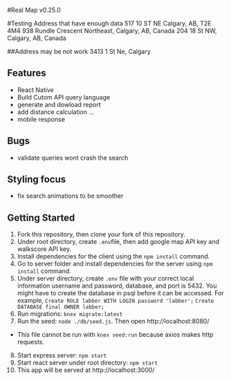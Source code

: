 #Real Map v0.25.0

#Testing Address that have enough data
517 10 ST NE Calgary, AB, T2E 4M4
938 Rundle Crescent Northeast, Calgary, AB, Canada
204 18 St NW, Calgary, AB, Canada

##Address may be not work
3413 1 St Ne, Calgary

## Features
- React Native
- Build Cutom API query language
- generate and dowload report
- add distance calculation ...
- mobile response


## Bugs
- validate queries wont crash the search

## Styling focus
- fix search animations to be smoother

## Getting Started
1. Fork this repository, then clone your fork of this repository.
2. Under root directory, create ```.env```file, then add google map API key and walkscore API key.
3. Install dependencies for the client using the ```npm install``` command.
4. Go to server folder and install dependencies for the server using ```npm install``` command.
5. Under server directory, create ```.env``` file with your correct local information username and password, database, and port is 5432. You might have to create the database in psql before it can be accessed. For example, ```Create ROLE labber WITH LOGIN password 'labber';``` ```Create DATABASE final OWNER labber;```
6. Run migrations: ```knex migrate:latest```
7. Run the seed: ```node ./db/seed.js```. Then open http://localhost:8080/
* This file cannot be run with ```knex seed:run``` because axios makes http requests.
8. Start express server: ```npm start```
9. Start react server under root directory: ```npm start```
10. This app will be served at http://localhost:3000/
